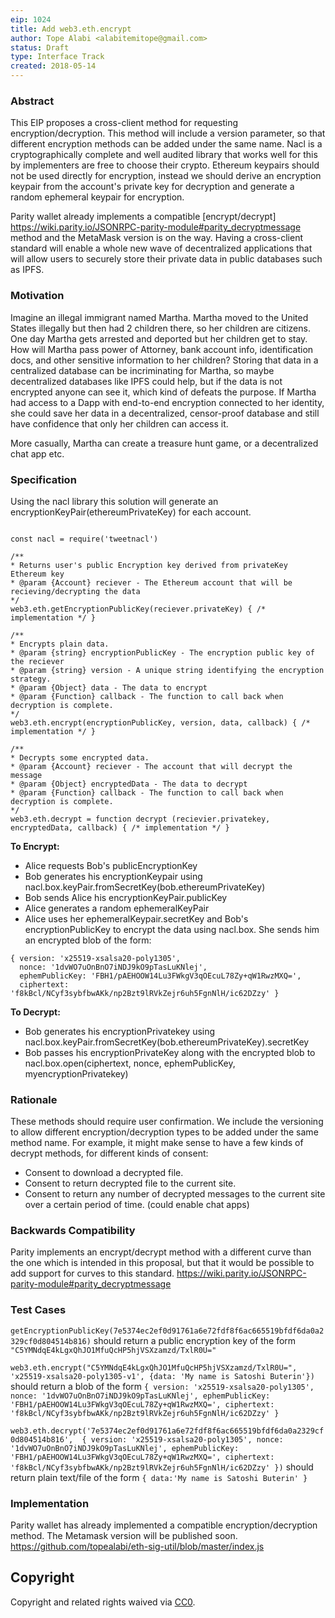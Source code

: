 ```yaml
---
eip: 1024
title: Add web3.eth.encrypt
author: Tope Alabi <alabitemitope@gmail.com>
status: Draft
type: Interface Track
created: 2018-05-14
---
```



### Abstract
This EIP proposes a cross-client method for requesting encryption/decryption. This method will include a version parameter, so that different encryption methods can be added under the same name. Nacl is a cryptographically complete and well audited library that works well for this by implementers are free to choose their crypto. Ethereum keypairs should not be used directly for encryption, instead we should derive an encryption keypair from the account's private key for decryption and generate a random ephemeral keypair for encryption.   
 
Parity wallet already implements a compatible [encrypt/decrypt]  https://wiki.parity.io/JSONRPC-parity-module#parity_decryptmessage method and the MetaMask version is on the way. Having a cross-client standard will enable a whole new wave of decentralized applications that will allow users to securely store their private data in public databases such as IPFS.

### Motivation
Imagine an illegal immigrant named Martha. Martha moved to the United States illegally but then had 2 children there, so her children are citizens. One day Martha gets arrested and deported but her children get to stay. How will Martha pass power of Attorney, bank account info, identification docs, and other sensitive information to her children? Storing that data in a centralized database can be incriminating for Martha, so maybe decentralized databases like IPFS could help, but if the data is not encrypted anyone can see it, which kind of defeats the purpose. If Martha had access to a Dapp with end-to-end encryption connected to her identity, she could save her data in a decentralized, censor-proof database and still have confidence that only her children can access it.

More casually, Martha can create a treasure hunt game, or a decentralized chat app etc.

### Specification

Using the nacl library this solution will generate an encryptionKeyPair(ethereumPrivateKey) for each account.  
```

const nacl = require('tweetnacl')

/**
* Returns user's public Encryption key derived from privateKey Ethereum key
* @param {Account} reciever - The Ethereum account that will be recieving/decrypting the data
*/
web3.eth.getEncryptionPublicKey(reciever.privateKey) { /* implementation */ }

/**
* Encrypts plain data.
* @param {string} encryptionPublicKey - The encryption public key of the reciever 
* @param {string} version - A unique string identifying the encryption strategy.
* @param {Object} data - The data to encrypt
* @param {Function} callback - The function to call back when decryption is complete.
*/ 
web3.eth.encrypt(encryptionPublicKey, version, data, callback) { /* implementation */ }

/**
* Decrypts some encrypted data.
* @param {Account} reciever - The account that will decrypt the message
* @param {Object} encryptedData - The data to decrypt
* @param {Function} callback - The function to call back when decryption is complete.
*/
web3.eth.decrypt = function decrypt (recievier.privatekey, encryptedData, callback) { /* implementation */ }

```

**To Encrypt:**
- Alice requests Bob's publicEncryptionKey
- Bob generates his encryptionKeypair using nacl.box.keyPair.fromSecretKey(bob.ethereumPrivateKey)
- Bob sends Alice his encryptionKeyPair.publicKey
- Alice generates a random ephemeralKeyPair
- Alice uses her ephemeralKeypair.secretKey and Bob's encryptionPublicKey to encrypt the data using nacl.box. She sends him an encrypted blob of the form:

```
{ version: 'x25519-xsalsa20-poly1305',
  nonce: '1dvWO7uOnBnO7iNDJ9kO9pTasLuKNlej',
  ephemPublicKey: 'FBH1/pAEHOOW14Lu3FWkgV3qOEcuL78Zy+qW1RwzMXQ=',
  ciphertext: 'f8kBcl/NCyf3sybfbwAKk/np2Bzt9lRVkZejr6uh5FgnNlH/ic62DZzy' }
```


**To Decrypt:**
- Bob generates his encryptionPrivatekey using nacl.box.keyPair.fromSecretKey(bob.ethereumPrivateKey).secretKey
- Bob passes his encryptionPrivateKey along with the encrypted blob to nacl.box.open(ciphertext, nonce, ephemPublicKey, myencryptionPrivatekey)


### Rationale
These methods should require user confirmation. We include the versioning to allow different encryption/decryption types to be added under the same method name. For example, it might make sense to have a few kinds of decrypt methods, for different kinds of consent:
- Consent to download a decrypted file.
- Consent to return decrypted file to the current site.
- Consent to return any number of decrypted messages to the current site over a certain period of time. (could enable chat apps)


### Backwards Compatibility
Parity implements an encrypt/decrypt method with a different curve than the one which is intended in this proposal, but that it would be possible to add support for curves to this standard.
 https://wiki.parity.io/JSONRPC-parity-module#parity_decryptmessage

### Test Cases
`getEncryptionPublicKey(7e5374ec2ef0d91761a6e72fdf8f6ac665519bfdf6da0a2329cf0d804514b816)` should return a public encryption key of the form `"C5YMNdqE4kLgxQhJO1MfuQcHP5hjVSXzamzd/TxlR0U="`

`web3.eth.encrypt("C5YMNdqE4kLgxQhJO1MfuQcHP5hjVSXzamzd/TxlR0U=", 'x25519-xsalsa20-poly1305-v1', {data: 'My name is Satoshi Buterin'})` should return a blob of the form `{ version: 'x25519-xsalsa20-poly1305',
  nonce: '1dvWO7uOnBnO7iNDJ9kO9pTasLuKNlej',
  ephemPublicKey: 'FBH1/pAEHOOW14Lu3FWkgV3qOEcuL78Zy+qW1RwzMXQ=',
  ciphertext: 'f8kBcl/NCyf3sybfbwAKk/np2Bzt9lRVkZejr6uh5FgnNlH/ic62DZzy' }` 

`web3.eth.decrypt('7e5374ec2ef0d91761a6e72fdf8f6ac665519bfdf6da0a2329cf0d804514b816', 
{ version: 'x25519-xsalsa20-poly1305',
  nonce: '1dvWO7uOnBnO7iNDJ9kO9pTasLuKNlej',
  ephemPublicKey: 'FBH1/pAEHOOW14Lu3FWkgV3qOEcuL78Zy+qW1RwzMXQ=',
  ciphertext: 'f8kBcl/NCyf3sybfbwAKk/np2Bzt9lRVkZejr6uh5FgnNlH/ic62DZzy' })` should return plain text/file of the form `{ data:'My name is Satoshi Buterin' }` 

### Implementation
Parity wallet has already implemented a compatible encryption/decryption method. The Metamask version will be published soon.
https://github.com/topealabi/eth-sig-util/blob/master/index.js

## Copyright
Copyright and related rights waived via [CC0](https://creativecommons.org/publicdomain/zero/1.0/).
